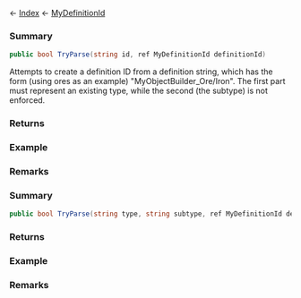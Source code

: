 ← [Index](Api-Index) ← [MyDefinitionId](VRage.Game.MyDefinitionId)

### Summary

```csharp
public bool TryParse(string id, ref MyDefinitionId definitionId)
```

Attempts to create a definition ID from a definition string, which has the form (using ores as an example) "MyObjectBuilder_Ore/Iron". The first part must represent an existing type, while the second (the subtype) is not enforced.

### Returns



### Example

### Remarks

### Summary

```csharp
public bool TryParse(string type, string subtype, ref MyDefinitionId definitionId)
```

### Returns

### Example

### Remarks

